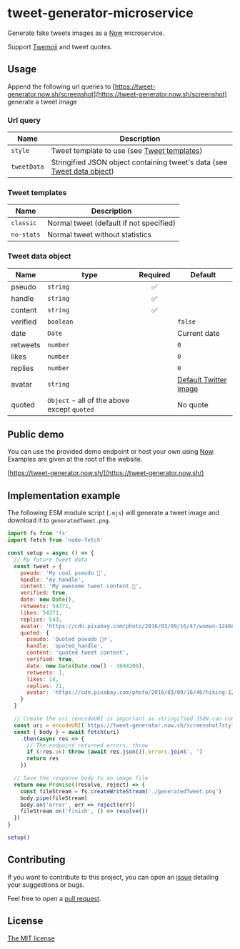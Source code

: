 # tweet-generator-microservice
Generate fake tweets images as a [Now](https://zeit.co/now) microservice.

Support [Twemoji](https://twemoji.twitter.com/) and tweet quotes.

## Usage
Append the following url queries to [https://tweet-generator.now.sh/screenshot](https://tweet-generator.now.sh/screenshot) generate a tweet image 

### Url query
| Name | Description |
| ---- | ----------- |
| `style` | Tweet template to use (see [Tweet templates](#tweet-templates)) |
| `tweetData` | Stringified JSON object containing tweet's data (see [Tweet data object](#tweet-data-object)) |

### Tweet templates
| Name | Description |
| ---- | ----------- |
| `classic` | Normal tweet (default if not specified) |
| `no-stats` | Normal tweet without statistics |

### Tweet data object
| Name | type | Required | Default |
| ---- | ---- | :------: | ------- |
| pseudo | `string` | ✅ |  |
| handle | `string` | ✅ |  |
| content | `string` | ✅ |  |
| verified | `boolean` |  | `false` |
| date | `Date` |  | Current date |
| retweets | `number` |  | `0` |
| likes | `number` |  | `0` |
| replies | `number` |  | `0` |
| avatar | `string` |  | [Default Twitter image](https://abs.twimg.com/sticky/default_profile_images/default_profile_400x400.png) |
| quoted | `Object` - all of the above except `quoted` |  | No quote |

## Public demo
You can use the provided demo endpoint or host your own using [Now](https://zeit.co/now). Examples are given at the root of the website.

[https://tweet-generator.now.sh/](https://tweet-generator.now.sh/)

## Implementation example
The following ESM module script (`.mjs`) will generate a tweet image and download it to `generatedTweet.png`.

```js
import fs from 'fs'
import fetch from 'node-fetch'

const setup = async () => {
  // My future tweet data
  const tweet = {
    pseudo: 'My cool pseudo 🎉',
    handle: 'my_handle',
    content: 'My awesome tweet content 💖',
    verified: true,
    date: new Date(),
    retweets: 54371,
    likes: 54371,
    replies: 543,
    avatar: 'https://cdn.pixabay.com/photo/2016/03/09/16/47/woman-1246844_960_720.jpg',
    quoted: {
      pseudo: 'Quoted pseudo 🤷‍♂️',
      handle: 'quoted_handle',
      content: 'quoted tweet content',
      verified: true,
      date: new Date(Date.now() - 3694200),
      retweets: 1,
      likes: 14,
      replies: 21,
      avatar: 'https://cdn.pixabay.com/photo/2016/03/09/16/46/hiking-1246836__340.jpg'
    }
  }

  // Create the uri (encodeURI is important as stringified JSON can contain invalid query characters)
  const uri = encodeURI(`https://tweet-generator.now.sh/screenshot?style=classic&tweetData=${JSON.stringify(tweet)}`)
  const { body } = await fetch(uri)
    .then(async res => {
      // The endpoint returned errors, throw
      if (!res.ok) throw (await res.json()).errors.join(', ')
      return res
    })

  // Save the response body to an image file
  return new Promise((resolve, reject) => {
    const fileStream = fs.createWriteStream('./generatedTweet.png')
    body.pipe(fileStream)
    body.on('error', err => reject(err))
    fileStream.on('finish', () => resolve())
  })
}

setup()
```

## Contributing
If you want to contribute to this project, you can open an [issue](https://github.com/rigwild/tweet-generator-microservice/issues) detailing your suggestions or bugs.

Feel free to open a [pull request](https://github.com/rigwild/tweet-generator-microservice/pulls).

## License
[The MIT license](./LICENSE)
